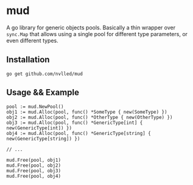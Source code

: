 # mud

A go library for generic objects pools. Basically a thin wrapper
over `sync.Map` that allows using a single pool for different
type parameters, or even different types.

## Installation

```
go get github.com/nvlled/mud
```

## Usage && Example

```
pool := mud.NewPool()
obj1 := mud.Alloc(pool, func() *SomeType { new(SomeType) })
obj2 := mud.Alloc(pool, func() *OtherType { new(OtherType) })
obj3 := mud.Alloc(pool, func() *GenericType[int] { new(GenericType[int]) })
obj4 := mud.Alloc(pool, func() *GenericType[string] { new(GenericType[string]) })

// ...

mud.Free(pool, obj1)
mud.Free(pool, obj2)
mud.Free(pool, obj3)
mud.Free(pool, obj4)
```
